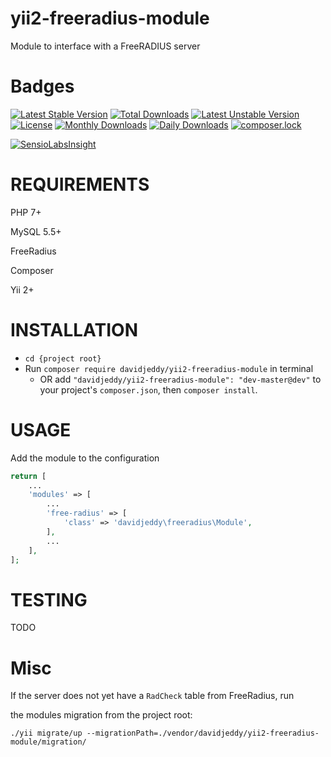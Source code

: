 # yii2-freeradius-module

Module to interface with a FreeRADIUS server


# Badges
[![Latest Stable Version](https://poser.pugx.org/davidjeddy/yii2-freeradius-module/v/stable?format=flat-square)](https://packagist.org/packages/davidjeddy/yii2-freeradius-module)
[![Total Downloads](https://poser.pugx.org/davidjeddy/yii2-freeradius-module/downloads)](https://packagist.org/packages/davidjeddy/yii2-freeradius-module)
[![Latest Unstable Version](https://poser.pugx.org/davidjeddy/yii2-freeradius-module/v/unstable?format=flat-square)](https://packagist.org/packages/davidjeddy/yii2-freeradius-module)
[![License](https://poser.pugx.org/davidjeddy/yii2-freeradius-module/license?format=flat-square)](https://packagist.org/packages/davidjeddy/yii2-freeradius-module)
[![Monthly Downloads](https://poser.pugx.org/davidjeddy/yii2-freeradius-module/d/monthly?format=flat-square)](https://packagist.org/packages/davidjeddy/yii2-freeradius-module)
[![Daily Downloads](https://poser.pugx.org/davidjeddy/yii2-freeradius-module/d/daily?format=flat-square)](https://packagist.org/packages/davidjeddy/yii2-freeradius-module)
[![composer.lock](https://poser.pugx.org/davidjeddy/yii2-freeradius-module/composerlock?format=flat-square)](https://packagist.org/packages/davidjeddy/yii2-freeradius-module)


[![SensioLabsInsight](https://insight.sensiolabs.com/projects/0137c455-b0f7-482b-982e-182521bc2a11/big.png)](https://insight.sensiolabs.com/projects/0137c455-b0f7-482b-982e-182521bc2a11)

# REQUIREMENTS

PHP 7+

MySQL 5.5+

FreeRadius

Composer

Yii 2+


# INSTALLATION

 + `cd {project root}`
 + Run `composer require davidjeddy/yii2-freeradius-module` in terminal
     + OR add `"davidjeddy/yii2-freeradius-module": "dev-master@dev"` to your project's  `composer.json`, then `composer install`.

# USAGE

Add the module to the configuration

```PHP
return [
    ...
    'modules' => [
        ...
        'free-radius' => [
            'class' => 'davidjeddy\freeradius\Module',
        ],
        ...
    ],
];

```

# TESTING

TODO

# Misc
If the server does not yet have a `RadCheck` table from FreeRadius, run

the modules migration from the project root:

`./yii migrate/up --migrationPath=./vendor/davidjeddy/yii2-freeradius-module/migration/`

